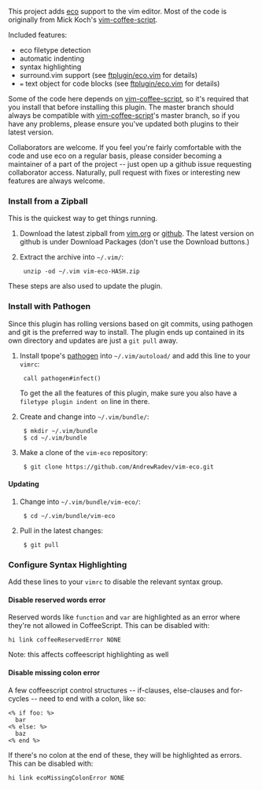 This project adds [eco] support to the vim editor. Most of the code is
originally from Mick Koch's [vim-coffee-script].

Included features:
  - eco filetype detection
  - automatic indenting
  - syntax highlighting
  - surround.vim support (see [ftplugin/eco.vim] for details)
  - `=` text object for code blocks (see [ftplugin/eco.vim] for details)

Some of the code here depends on [vim-coffee-script], so it's required that you
install that before installing this plugin. The master branch should always be
compatible with [vim-coffee-script]'s master branch, so if you have any
problems, please ensure you've updated both plugins to their latest version.

Collaborators are welcome. If you feel you're fairly comfortable with the code
and use eco on a regular basis, please consider becoming a maintainer of a part
of the project -- just open up a github issue requesting collaborator access.
Naturally, pull request with fixes or interesting new features are always
welcome.

[eco]: https://github.com/sstephenson/eco
[vim-coffee-script]: https://github.com/kchmck/vim-coffee-script
[ftplugin/eco.vim]: https://github.com/AndrewRadev/vim-eco/blob/master/ftplugin/eco.vim

### Install from a Zipball

This is the quickest way to get things running.

1. Download the latest zipball from [vim.org][zipball-vim] or
   [github][zipball-github]. The latest version on github is under Download
   Packages (don't use the Download buttons.)

2. Extract the archive into `~/.vim/`:

        unzip -od ~/.vim vim-eco-HASH.zip

These steps are also used to update the plugin.

[zipball-vim]: http://www.vim.org/scripts/script.php?script_id=4270
[zipball-github]: https://github.com/AndrewRadev/vim-eco/downloads

### Install with Pathogen

Since this plugin has rolling versions based on git commits, using pathogen and
git is the preferred way to install. The plugin ends up contained in its own
directory and updates are just a `git pull` away.

1. Install tpope's [pathogen] into `~/.vim/autoload/` and add this line to your
   `vimrc`:

        call pathogen#infect()

    To get the all the features of this plugin, make sure you also have a
    `filetype plugin indent on` line in there.

[pathogen]: http://www.vim.org/scripts/script.php?script_id=2332

2. Create and change into `~/.vim/bundle/`:

        $ mkdir ~/.vim/bundle
        $ cd ~/.vim/bundle

3. Make a clone of the `vim-eco` repository:

        $ git clone https://github.com/AndrewRadev/vim-eco.git

#### Updating

1. Change into `~/.vim/bundle/vim-eco/`:

        $ cd ~/.vim/bundle/vim-eco

2. Pull in the latest changes:

        $ git pull

### Configure Syntax Highlighting

Add these lines to your `vimrc` to disable the relevant syntax group.

#### Disable reserved words error

Reserved words like `function` and `var` are highlighted as an error where
they're not allowed in CoffeeScript. This can be disabled with:

``` vim
hi link coffeeReservedError NONE
```

Note: this affects coffeescript highlighting as well

#### Disable missing colon error

A few coffeescript control structures -- if-clauses, else-clauses and
for-cycles -- need to end with a colon, like so:

``` eco
<% if foo: %>
  bar
<% else: %>
  baz
<% end %>
```

If there's no colon at the end of these, they will be highlighted as errors.
This can be disabled with:

``` vim
hi link ecoMissingColonError NONE
```
